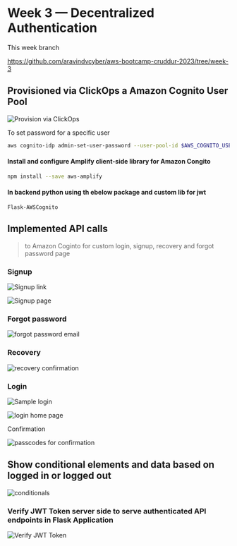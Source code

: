 # Week 3 — Decentralized Authentication

This week branch

https://github.com/aravindvcyber/aws-bootcamp-cruddur-2023/tree/week-3

## Provisioned via ClickOps a Amazon Cognito User Pool


![Provision via ClickOps](https://dev-to-uploads.s3.amazonaws.com/uploads/articles/3tll9lh67dfoamqlnb2v.png)

To set password for a specific user

```sh
aws cognito-idp admin-set-user-password --user-pool-id $AWS_COGNITO_USER_POOL_ID --username test --password ***** --permanent
```


#### Install and configure Amplify client-side library for Amazon Congito

```sh
npm install --save aws-amplify
```

#### In backend python using th ebelow package and custom lib for jwt

`Flask-AWSCognito`



## Implemented API calls 

>to Amazon Coginto for custom login, signup, recovery and forgot password page



### Signup

![Signup link](https://dev-to-uploads.s3.amazonaws.com/uploads/articles/mzhlpf4ggtg9rykqmek5.png)


![Signup page](https://dev-to-uploads.s3.amazonaws.com/uploads/articles/5hpzhpkeb01x7w979q3c.png)


### Forgot password

![forgot password email](https://dev-to-uploads.s3.amazonaws.com/uploads/articles/vixoruc9kvj08mo4vte0.png)


### Recovery


![recovery confirmation](https://dev-to-uploads.s3.amazonaws.com/uploads/articles/jb9fpem2ccqszyna717a.png)


### Login

![Sample login](https://dev-to-uploads.s3.amazonaws.com/uploads/articles/gzcvzh479y21ztq3i3sy.png)

![login home page](https://dev-to-uploads.s3.amazonaws.com/uploads/articles/zjxl83y86grpwcmvrgyz.png)





Confirmation

![passcodes for confirmation](https://dev-to-uploads.s3.amazonaws.com/uploads/articles/i4y17fbtsq29b7ssxs86.png)



## Show conditional elements and data based on logged in or logged out

![conditionals](https://dev-to-uploads.s3.amazonaws.com/uploads/articles/efbi7k2j53ejpcejq3nz.png)


### Verify JWT Token server side to serve authenticated API endpoints in Flask Application

![Verify JWT Token](https://dev-to-uploads.s3.amazonaws.com/uploads/articles/3x7k2931izvksj4xqrgh.png)